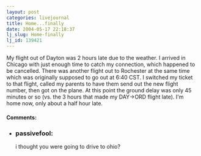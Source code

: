 ```yaml
---
layout: post
categories: livejournal
title: Home...finally
date: 2004-05-17 22:18:37
lj_slug: Home-finally
lj_id: 139421
---
```

My flight out of Dayton was 2 hours late due to the weather. I arrived in Chicago with just enough time to catch my connection, which happened to be cancelled. There was another flight out to Rochester at the same time which was originally supposed to go out at 6:40 CST. I switched my ticket to that flight, called my parents to have them send out the new flight number, then got on the plane. At this point the ground delay was only 45 minutes or so (vs. the 3 hours that made my DAY-&gt;ORD flight late). I'm home now, only about a half hour late.


<div id="comments"><h4>Comments:</h4><div class="lj-comments"><ul>
<li><h3>passivefool: </h3>
<a id="comment-214"></a>
<p>i thought you were going to drive to ohio?</p>
</li>
</ul></div></div>
